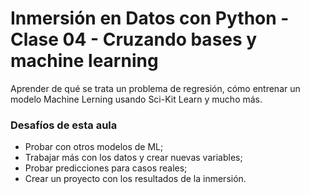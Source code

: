 # Inmersión en Datos con Python - Clase 04 - Cruzando bases y machine learning
Aprender de qué se trata un problema de regresión, cómo entrenar un modelo Machine Lerning usando Sci-Kit Learn y mucho más. 


### Desafíos de esta aula
- Probar con otros modelos de ML;
- Trabajar más con los datos y crear nuevas variables;
- Probar predicciones para casos reales;
- Crear un proyecto con los resultados de la inmersión.
